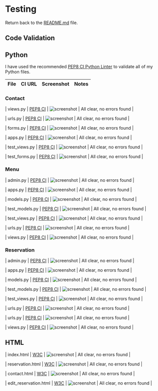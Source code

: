 # Testing

Return back to the [README.md](README.md) file.

## Code Validation

## Python

I have used the recommended [PEP8 CI Python Linter](https://pep8ci.herokuapp.com) to validate all of my Python files.

| File | CI URL | Screenshot | Notes |
| --- | --- | --- | --- |
### Contact
| views.py | [PEP8 CI](https://pep8ci.herokuapp.com/https://raw.githubusercontent.com/Briant-20/The-Savory-Spot/main/contact/views.py) | ![screenshot](documentation/contact_views.png) | All clear, no errors found |

| urls.py | [PEP8 CI](https://pep8ci.herokuapp.com/https://raw.githubusercontent.com/Briant-20/The-Savory-Spot/main/contact/urls.py) | ![screenshot](documentation/contact_urls.png) | All clear, no errors found |

| forms.py | [PEP8 CI](https://pep8ci.herokuapp.com/https://raw.githubusercontent.com/Briant-20/The-Savory-Spot/main/contact/forms.py) | ![screenshot](documentation/contact_forms.png) | All clear, no errors found |

| apps.py | [PEP8 CI](https://pep8ci.herokuapp.com/https://raw.githubusercontent.com/Briant-20/The-Savory-Spot/main/contact/apps.py) | ![screenshot](documentation/contact_apps.png) | All clear, no errors found |

| test_views.py | [PEP8 CI](https://pep8ci.herokuapp.com/https://raw.githubusercontent.com/Briant-20/The-Savory-Spot/main/contact/test_views.py) | ![screenshot](documentation/contact_test_views.png) | All clear, no errors found |

| test_forms.py | [PEP8 CI](https://pep8ci.herokuapp.com/https://raw.githubusercontent.com/Briant-20/The-Savory-Spot/main/contact/test_forms.py) | ![screenshot](documentation/contact_test_forms.png) | All clear, no errors found |

### Menu
| admin.py | [PEP8 CI](https://pep8ci.herokuapp.com/https://raw.githubusercontent.com/Briant-20/The-Savory-Spot/main/menu/admin.py) | ![screenshot](documentation/menu_admin.png) | All clear, no errors found |

| apps.py | [PEP8 CI](https://pep8ci.herokuapp.com/https://raw.githubusercontent.com/Briant-20/The-Savory-Spot/main/menu/apps.py) | ![screenshot](documentation/menu_apps.png) | All clear, no errors found |

| models.py | [PEP8 CI](https://pep8ci.herokuapp.com/https://raw.githubusercontent.com/Briant-20/The-Savory-Spot/main/menu/models.py) | ![screenshot](documentation/menu_models.png) | All clear, no errors found |

| test_models.py | [PEP8 CI](https://pep8ci.herokuapp.com/https://raw.githubusercontent.com/Briant-20/The-Savory-Spot/main/menu/test_models.py) | ![screenshot](documentation/menu_test_models.png) | All clear, no errors found |

| test_views.py | [PEP8 CI](https://pep8ci.herokuapp.com/https://raw.githubusercontent.com/Briant-20/The-Savory-Spot/main/menu/test_views.py) | ![screenshot](documentation/menu_test_views.png) | All clear, no errors found |

| urls.py | [PEP8 CI](https://pep8ci.herokuapp.com/https://raw.githubusercontent.com/Briant-20/The-Savory-Spot/main/menu/urls.py) | ![screenshot](documentation/menu_urls.png) | All clear, no errors found |

| views.py | [PEP8 CI](https://pep8ci.herokuapp.com/https://raw.githubusercontent.com/Briant-20/The-Savory-Spot/main/menu/views.py) | ![screenshot](documentation/menu_views.png) | All clear, no errors found |

### Reservation
| admin.py | [PEP8 CI](https://pep8ci.herokuapp.com/https://raw.githubusercontent.com/Briant-20/The-Savory-Spot/main/reservation/admin.py) | ![screenshot](documentation/reservation_admin.png) | All clear, no errors found |

| apps.py | [PEP8 CI](https://pep8ci.herokuapp.com/https://raw.githubusercontent.com/Briant-20/The-Savory-Spot/main/reservation/apps.py) | ![screenshot](documentation/reservation_apps.png) | All clear, no errors found |

| models.py | [PEP8 CI](https://pep8ci.herokuapp.com/https://raw.githubusercontent.com/Briant-20/The-Savory-Spot/main/reservation/models.py) | ![screenshot](documentation/reservation_models.png) | All clear, no errors found |

| test_models.py | [PEP8 CI](https://pep8ci.herokuapp.com/https://raw.githubusercontent.com/Briant-20/The-Savory-Spot/main/reservation/test_models.py) | ![screenshot](documentation/reservation_test_models.png) | All clear, no errors found |

| test_views.py | [PEP8 CI](https://pep8ci.herokuapp.com/https://raw.githubusercontent.com/Briant-20/The-Savory-Spot/main/reservation/test_views.py) | ![screenshot](documentation/reservation_test_views.png) | All clear, no errors found |

| urls.py | [PEP8 CI](https://pep8ci.herokuapp.com/https://raw.githubusercontent.com/Briant-20/The-Savory-Spot/main/reservation/urls.py) | ![screenshot](documentation/reservation_urls.png) | All clear, no errors found |

| urls.py | [PEP8 CI](https://pep8ci.herokuapp.com/https://raw.githubusercontent.com/Briant-20/The-Savory-Spot/main/reservation/urls.py) | ![screenshot](documentation/reservation_urls.png) | All clear, no errors found |

| views.py | [PEP8 CI](https://pep8ci.herokuapp.com/https://raw.githubusercontent.com/Briant-20/The-Savory-Spot/main/reservation/views.py) | ![screenshot](documentation/reservation_views.png) | All clear, no errors found |

## HTML
| index.html | [W3C](https://validator.w3.org/nu/?showsource=yes&doc=https%3A%2F%2Fthe-savory-spot-36498e48077c.herokuapp.com%2F) | ![screenshot](documentation/index.png) | All clear, no errors found |

| reservation.html | [W3C](https://validator.w3.org/nu/?showsource=yes&doc=https%3A%2F%2Fthe-savory-spot-36498e48077c.herokuapp.com%2Freservation%2F) | ![screenshot](documentation/reservation.png) | All clear, no errors found |

| contact.html | [W3C](https://validator.w3.org/nu/?showsource=yes&doc=https%3A%2F%2Fthe-savory-spot-36498e48077c.herokuapp.com%2Fcontact%2F) | ![screenshot](documentation/contact.png) | All clear, no errors found |

| edit_reservation.html | [W3C](https://validator.w3.org/nu/?showsource=yes&doc=https%3A%2F%2Fthe-savory-spot-36498e48077c.herokuapp.com%2Fedit_reservation%2F) | ![screenshot](documentation/edit_reservation.png) | All clear, no errors found |